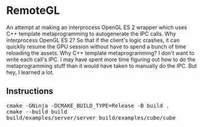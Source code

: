 RemoteGL
========

An attempt at making an interprocess OpenGL ES 2 wrapper which uses C++ template metaprogramming to autogenerate the IPC calls. Why interprocess OpenGL ES 2? So that if the client's logic crashes, it can quicklly resume the GPU session without have to spend a bunch of time reloading the assets. Why C++ template metaprogramming? I don't want to write each call's IPC. I may have spent more time figuring out how to do the metaprogramming stuff than it would have taken to manually do the IPC. But hey, I learned a lot.

Instructions
------------
<pre>
cmake -GNinja -DCMAKE_BUILD_TYPE=Release -B build .
cmake --build build
build/examples/server/server build/examples/cube/cube
</pre>
